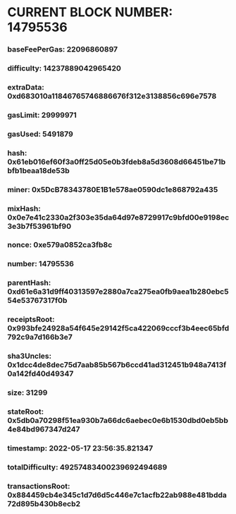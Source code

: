 # CURRENT BLOCK NUMBER: 14795536

### baseFeePerGas: 22096860897
### difficulty: 14237889042965420
### extraData: 0xd683010a11846765746886676f312e3138856c696e7578
### gasLimit: 29999971
### gasUsed: 5491879
### hash: 0x61eb016ef60f3a0ff25d05e0b3fdeb8a5d3608d66451be71bbfb1beaa18de53b
### miner: 0x5DcB78343780E1B1e578ae0590dc1e868792a435
### mixHash: 0x0e7e41c2330a2f303e35da64d97e8729917c9bfd00e9198ec3e3b7f53961bf90
### nonce: 0xe579a0852ca3fb8c
### number: 14795536
### parentHash: 0xd61e6a31d9ff40313597e2880a7ca275ea0fb9aea1b280ebc554e53767317f0b
### receiptsRoot: 0x993bfe24928a54f645e29142f5ca422069cccf3b4eec65bfd792c9a7d166b3e7
### sha3Uncles: 0x1dcc4de8dec75d7aab85b567b6ccd41ad312451b948a7413f0a142fd40d49347
### size: 31299
### stateRoot: 0x5db0a70298f51ea930b7a66dc6aebec0e6b1530dbd0eb5bb4e84bd967347d247
### timestamp: 2022-05-17 23:56:35.821347
### totalDifficulty: 49257483400239692494689
### transactionsRoot: 0x884459cb4e345c1d7d6d5c446e7c1acfb22ab988e481bdda72d895b430b8ecb2
